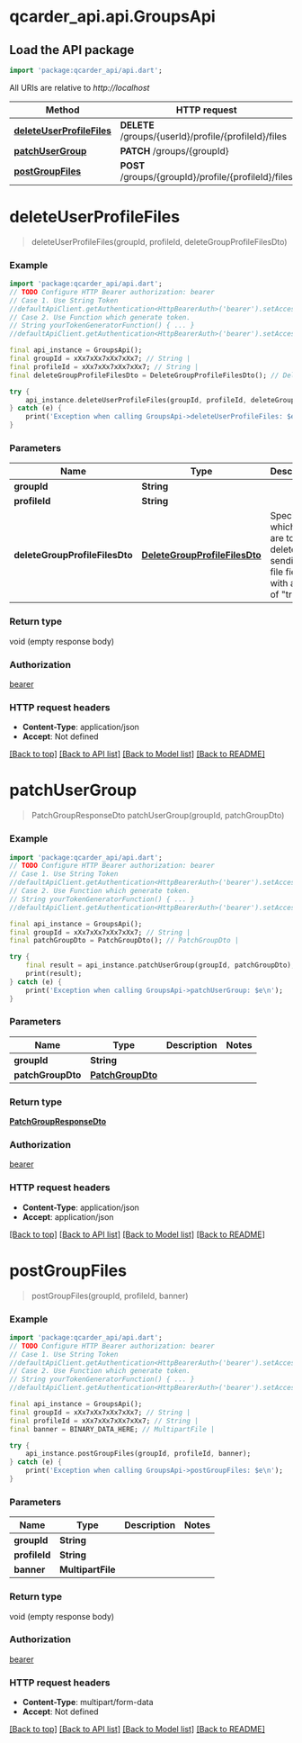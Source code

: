 # qcarder_api.api.GroupsApi

## Load the API package
```dart
import 'package:qcarder_api/api.dart';
```

All URIs are relative to *http://localhost*

Method | HTTP request | Description
------------- | ------------- | -------------
[**deleteUserProfileFiles**](GroupsApi.md#deleteuserprofilefiles) | **DELETE** /groups/{userId}/profile/{profileId}/files | 
[**patchUserGroup**](GroupsApi.md#patchusergroup) | **PATCH** /groups/{groupId} | 
[**postGroupFiles**](GroupsApi.md#postgroupfiles) | **POST** /groups/{groupId}/profile/{profileId}/files | 


# **deleteUserProfileFiles**
> deleteUserProfileFiles(groupId, profileId, deleteGroupProfileFilesDto)



### Example
```dart
import 'package:qcarder_api/api.dart';
// TODO Configure HTTP Bearer authorization: bearer
// Case 1. Use String Token
//defaultApiClient.getAuthentication<HttpBearerAuth>('bearer').setAccessToken('YOUR_ACCESS_TOKEN');
// Case 2. Use Function which generate token.
// String yourTokenGeneratorFunction() { ... }
//defaultApiClient.getAuthentication<HttpBearerAuth>('bearer').setAccessToken(yourTokenGeneratorFunction);

final api_instance = GroupsApi();
final groupId = xXx7xXx7xXx7xXx7; // String | 
final profileId = xXx7xXx7xXx7xXx7; // String | 
final deleteGroupProfileFilesDto = DeleteGroupProfileFilesDto(); // DeleteGroupProfileFilesDto | Specify which files are to be deleted by sending the file field with a value of \"true\" 

try {
    api_instance.deleteUserProfileFiles(groupId, profileId, deleteGroupProfileFilesDto);
} catch (e) {
    print('Exception when calling GroupsApi->deleteUserProfileFiles: $e\n');
}
```

### Parameters

Name | Type | Description  | Notes
------------- | ------------- | ------------- | -------------
 **groupId** | **String**|  | 
 **profileId** | **String**|  | 
 **deleteGroupProfileFilesDto** | [**DeleteGroupProfileFilesDto**](DeleteGroupProfileFilesDto.md)| Specify which files are to be deleted by sending the file field with a value of \"true\"  | 

### Return type

void (empty response body)

### Authorization

[bearer](../README.md#bearer)

### HTTP request headers

 - **Content-Type**: application/json
 - **Accept**: Not defined

[[Back to top]](#) [[Back to API list]](../README.md#documentation-for-api-endpoints) [[Back to Model list]](../README.md#documentation-for-models) [[Back to README]](../README.md)

# **patchUserGroup**
> PatchGroupResponseDto patchUserGroup(groupId, patchGroupDto)



### Example
```dart
import 'package:qcarder_api/api.dart';
// TODO Configure HTTP Bearer authorization: bearer
// Case 1. Use String Token
//defaultApiClient.getAuthentication<HttpBearerAuth>('bearer').setAccessToken('YOUR_ACCESS_TOKEN');
// Case 2. Use Function which generate token.
// String yourTokenGeneratorFunction() { ... }
//defaultApiClient.getAuthentication<HttpBearerAuth>('bearer').setAccessToken(yourTokenGeneratorFunction);

final api_instance = GroupsApi();
final groupId = xXx7xXx7xXx7xXx7; // String | 
final patchGroupDto = PatchGroupDto(); // PatchGroupDto | 

try {
    final result = api_instance.patchUserGroup(groupId, patchGroupDto);
    print(result);
} catch (e) {
    print('Exception when calling GroupsApi->patchUserGroup: $e\n');
}
```

### Parameters

Name | Type | Description  | Notes
------------- | ------------- | ------------- | -------------
 **groupId** | **String**|  | 
 **patchGroupDto** | [**PatchGroupDto**](PatchGroupDto.md)|  | 

### Return type

[**PatchGroupResponseDto**](PatchGroupResponseDto.md)

### Authorization

[bearer](../README.md#bearer)

### HTTP request headers

 - **Content-Type**: application/json
 - **Accept**: application/json

[[Back to top]](#) [[Back to API list]](../README.md#documentation-for-api-endpoints) [[Back to Model list]](../README.md#documentation-for-models) [[Back to README]](../README.md)

# **postGroupFiles**
> postGroupFiles(groupId, profileId, banner)



### Example
```dart
import 'package:qcarder_api/api.dart';
// TODO Configure HTTP Bearer authorization: bearer
// Case 1. Use String Token
//defaultApiClient.getAuthentication<HttpBearerAuth>('bearer').setAccessToken('YOUR_ACCESS_TOKEN');
// Case 2. Use Function which generate token.
// String yourTokenGeneratorFunction() { ... }
//defaultApiClient.getAuthentication<HttpBearerAuth>('bearer').setAccessToken(yourTokenGeneratorFunction);

final api_instance = GroupsApi();
final groupId = xXx7xXx7xXx7xXx7; // String | 
final profileId = xXx7xXx7xXx7xXx7; // String | 
final banner = BINARY_DATA_HERE; // MultipartFile | 

try {
    api_instance.postGroupFiles(groupId, profileId, banner);
} catch (e) {
    print('Exception when calling GroupsApi->postGroupFiles: $e\n');
}
```

### Parameters

Name | Type | Description  | Notes
------------- | ------------- | ------------- | -------------
 **groupId** | **String**|  | 
 **profileId** | **String**|  | 
 **banner** | **MultipartFile**|  | 

### Return type

void (empty response body)

### Authorization

[bearer](../README.md#bearer)

### HTTP request headers

 - **Content-Type**: multipart/form-data
 - **Accept**: Not defined

[[Back to top]](#) [[Back to API list]](../README.md#documentation-for-api-endpoints) [[Back to Model list]](../README.md#documentation-for-models) [[Back to README]](../README.md)

